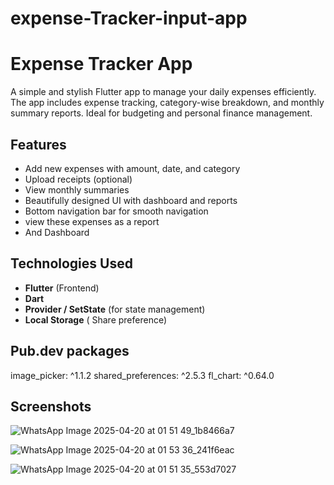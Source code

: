# expense-Tracker-input-app
# Expense Tracker App

A simple and stylish Flutter app to manage your daily expenses efficiently. The app includes expense tracking, category-wise breakdown, and monthly summary reports. Ideal for budgeting and personal finance management.

## Features

- Add new expenses with amount, date, and category
- Upload receipts (optional)
- View monthly summaries
- Beautifully designed UI with dashboard and reports
- Bottom navigation bar for smooth navigation
- view these expenses as a report
- And Dashboard 

## Technologies Used

- **Flutter** (Frontend)
- **Dart**
- **Provider / SetState** (for state management)
- **Local Storage** ( Share preference)

## Pub.dev packages

image_picker: ^1.1.2
shared_preferences: ^2.5.3
fl_chart: ^0.64.0

  ## Screenshots

![WhatsApp Image 2025-04-20 at 01 51 49_1b8466a7](https://github.com/user-attachments/assets/e304a789-041a-4545-8a8f-bf467a01f00e)

![WhatsApp Image 2025-04-20 at 01 53 36_241f6eac](https://github.com/user-attachments/assets/a376c6da-33bc-48f1-8834-6d0a3e5c2fe1)

![WhatsApp Image 2025-04-20 at 01 51 35_553d7027](https://github.com/user-attachments/assets/095d430f-e5c9-47fb-8127-b3e934053b21)
  
